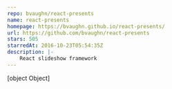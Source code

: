 ```yaml
---
repo: bvaughn/react-presents
name: react-presents
homepage: https://bvaughn.github.io/react-presents/
url: https://github.com/bvaughn/react-presents
stars: 505
starredAt: 2016-10-23T05:54:35Z
description: |-
    React slideshow framework
---
```


[object Object]
